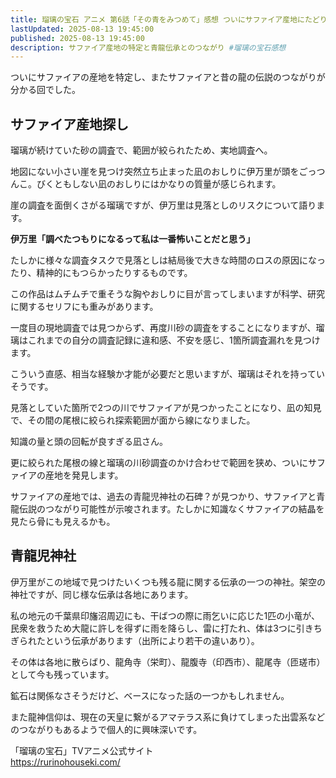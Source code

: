 ```yaml
---
title: 瑠璃の宝石 アニメ 第6話「その青をみつめて」感想 ついにサファイア産地にたどり着く
lastUpdated: 2025-08-13 19:45:00
published: 2025-08-13 19:45:00
description: サファイア産地の特定と青龍伝承とのつながり #瑠璃の宝石感想
---
```

ついにサファイアの産地を特定し、またサファイアと昔の龍の伝説のつながりが分かる回でした。

## サファイア産地探し

瑠璃が続けていた砂の調査で、範囲が絞られたため、実地調査へ。

地図にない小さい崖を見つけ突然立ち止まった凪のおしりに伊万里が頭をごっつんこ。びくともしない凪のおしりにはかなりの質量が感じられます。

崖の調査を面倒くさがる瑠璃ですが、伊万里は見落としのリスクについて語ります。

**伊万里「調べたつもりになるって私は一番怖いことだと思う」**

たしかに様々な調査タスクで見落としは結局後で大きな時間のロスの原因になったり、精神的にもつらかったりするものです。

この作品はムチムチで重そうな胸やおしりに目が言ってしまいますが科学、研究に関するセリフにも重みがあります。

一度目の現地調査では見つからず、再度川砂の調査をすることになりますが、瑠璃はこれまでの自分の調査記録に違和感、不安を感じ、1箇所調査漏れを見つけます。

こういう直感、相当な経験か才能が必要だと思いますが、瑠璃はそれを持っていそうです。

見落としていた箇所で2つの川でサファイアが見つかったことになり、凪の知見で、その間の尾根に絞られ探索範囲が面から線になりました。

知識の量と頭の回転が良すぎる凪さん。

更に絞られた尾根の線と瑠璃の川砂調査のかけ合わせで範囲を狭め、ついにサファイアの産地を発見します。

サファイアの産地では、過去の青龍児神社の石碑？が見つかり、サファイアと青龍伝説のつながり可能性が示唆されます。たしかに知識なくサファイアの結晶を見たら骨にも見えるかも。

## 青龍児神社

伊万里がこの地域で見つけたいくつも残る龍に関する伝承の一つの神社。架空の神社ですが、同じ様な伝承は各地にあります。

私の地元の千葉県印旛沼周辺にも、干ばつの際に雨乞いに応じた1匹の小竜が、民衆を救うため大龍に許しを得ずに雨を降らし、雷に打たれ、体は3つに引きちぎられたという伝承があります（出所により若干の違いあり）。

その体は各地に散らばり、龍角寺（栄町）、龍腹寺（印西市）、龍尾寺（匝瑳市）として今も残っています。

鉱石は関係なさそうだけど、ベースになった話の一つかもしれません。

また龍神信仰は、現在の天皇に繋がるアマテラス系に負けてしまった出雲系などのつながりもあるようで個人的に興味深いです。


「瑠璃の宝石」TVアニメ公式サイト  
https://rurinohouseki.com/
